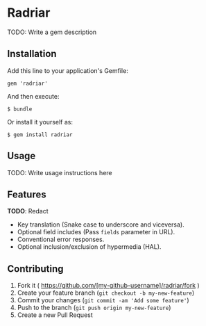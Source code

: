 # Radriar

TODO: Write a gem description

## Installation

Add this line to your application's Gemfile:

    gem 'radriar'

And then execute:

    $ bundle

Or install it yourself as:

    $ gem install radriar

## Usage

TODO: Write usage instructions here

## Features

__TODO__: Redact
* Key translation (Snake case to underscore and viceversa).
* Optional field includes (Pass `fields` parameter in URL).
* Conventional error responses.
* Optional inclusion/exclusion of hypermedia (HAL).

## Contributing

1. Fork it ( https://github.com/[my-github-username]/radriar/fork )
2. Create your feature branch (`git checkout -b my-new-feature`)
3. Commit your changes (`git commit -am 'Add some feature'`)
4. Push to the branch (`git push origin my-new-feature`)
5. Create a new Pull Request
